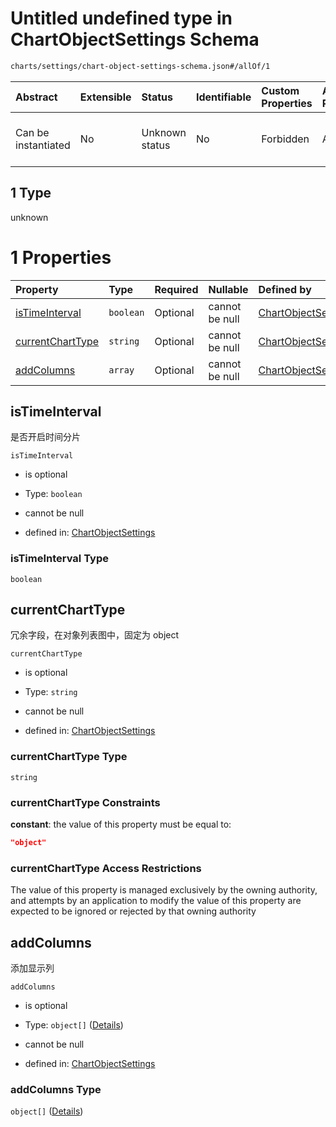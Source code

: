 # Untitled undefined type in ChartObjectSettings Schema

```txt
charts/settings/chart-object-settings-schema.json#/allOf/1
```



| Abstract            | Extensible | Status         | Identifiable | Custom Properties | Additional Properties | Access Restrictions | Defined In                                                                                                             |
| :------------------ | :--------- | :------------- | :----------- | :---------------- | :-------------------- | :------------------ | :--------------------------------------------------------------------------------------------------------------------- |
| Can be instantiated | No         | Unknown status | No           | Forbidden         | Allowed               | none                | [chart-object-settings-schema.json\*](../out/charts/settings/chart-object-settings-schema.json "open original schema") |

## 1 Type

unknown

# 1 Properties

| Property                              | Type      | Required | Nullable       | Defined by                                                                                                                                                                          |
| :------------------------------------ | :-------- | :------- | :------------- | :---------------------------------------------------------------------------------------------------------------------------------------------------------------------------------- |
| [isTimeInterval](#istimeinterval)     | `boolean` | Optional | cannot be null | [ChartObjectSettings](chart-object-settings-schema-allof-1-properties-istimeinterval.md "charts/settings/chart-object-settings-schema.json#/allOf/1/properties/isTimeInterval")     |
| [currentChartType](#currentcharttype) | `string`  | Optional | cannot be null | [ChartObjectSettings](chart-object-settings-schema-allof-1-properties-currentcharttype.md "charts/settings/chart-object-settings-schema.json#/allOf/1/properties/currentChartType") |
| [addColumns](#addcolumns)             | `array`   | Optional | cannot be null | [ChartObjectSettings](chart-object-settings-schema-allof-1-properties-addcolumns.md "charts/settings/chart-object-settings-schema.json#/allOf/1/properties/addColumns")             |

## isTimeInterval

是否开启时间分片

`isTimeInterval`

* is optional

* Type: `boolean`

* cannot be null

* defined in: [ChartObjectSettings](chart-object-settings-schema-allof-1-properties-istimeinterval.md "charts/settings/chart-object-settings-schema.json#/allOf/1/properties/isTimeInterval")

### isTimeInterval Type

`boolean`

## currentChartType

冗余字段，在对象列表图中，固定为 object

`currentChartType`

* is optional

* Type: `string`

* cannot be null

* defined in: [ChartObjectSettings](chart-object-settings-schema-allof-1-properties-currentcharttype.md "charts/settings/chart-object-settings-schema.json#/allOf/1/properties/currentChartType")

### currentChartType Type

`string`

### currentChartType Constraints

**constant**: the value of this property must be equal to:

```json
"object"
```

### currentChartType Access Restrictions

The value of this property is managed exclusively by the owning authority, and attempts by an application to modify the value of this property are expected to be ignored or rejected by that owning authority

## addColumns

添加显示列

`addColumns`

* is optional

* Type: `object[]` ([Details](chart-object-settings-schema-allof-1-properties-addcolumns-items.md))

* cannot be null

* defined in: [ChartObjectSettings](chart-object-settings-schema-allof-1-properties-addcolumns.md "charts/settings/chart-object-settings-schema.json#/allOf/1/properties/addColumns")

### addColumns Type

`object[]` ([Details](chart-object-settings-schema-allof-1-properties-addcolumns-items.md))
